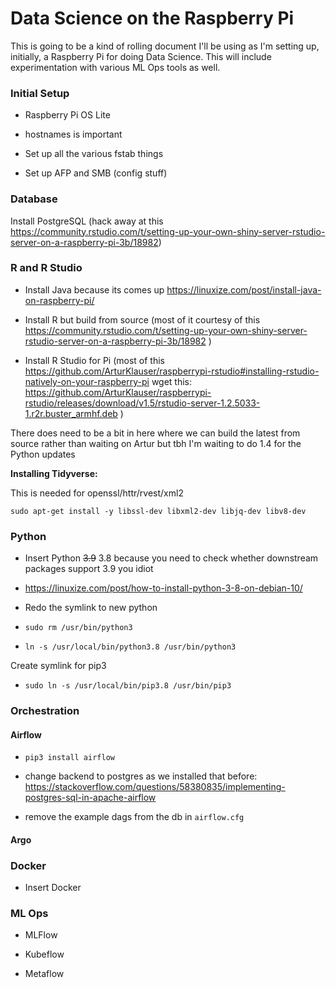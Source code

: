# Data Science on the Raspberry Pi

This is going to be a kind of rolling document I'll be using as I'm setting up, initially, a Raspberry Pi for doing Data Science. This will include experimentation with various ML Ops tools as well.

### Initial Setup

-   Raspberry Pi OS Lite

-   hostnames is important

-   Set up all the various fstab things

-   Set up AFP and SMB (config stuff)

### Database

Install PostgreSQL (hack away at this <https://community.rstudio.com/t/setting-up-your-own-shiny-server-rstudio-server-on-a-raspberry-pi-3b/18982>)

### R and R Studio

-   Install Java because its comes up <https://linuxize.com/post/install-java-on-raspberry-pi/>

-   Install R but build from source (most of it courtesy of this <https://community.rstudio.com/t/setting-up-your-own-shiny-server-rstudio-server-on-a-raspberry-pi-3b/18982> )

-   Install R Studio for Pi (most of this <https://github.com/ArturKlauser/raspberrypi-rstudio#installing-rstudio-natively-on-your-raspberry-pi> wget this: <https://github.com/ArturKlauser/raspberrypi-rstudio/releases/download/v1.5/rstudio-server-1.2.5033-1.r2r.buster_armhf.deb> )

There does need to be a bit in here where we can build the latest from source rather than waiting on Artur but tbh I'm waiting to do 1.4 for the Python updates

**Installing Tidyverse:**

This is needed for openssl/httr/rvest/xml2

    sudo apt-get install -y libssl-dev libxml2-dev libjq-dev libv8-dev

### Python

-   Insert Python ~~3.9~~ 3.8 because you need to check whether downstream packages support 3.9 you idiot

-   <https://linuxize.com/post/how-to-install-python-3-8-on-debian-10/>

-   Redo the symlink to new python

-   `sudo rm /usr/bin/python3`

-   `ln -s /usr/local/bin/python3.8 /usr/bin/python3`

Create symlink for pip3

-   `sudo ln -s /usr/local/bin/pip3.8 /usr/bin/pip3`

### Orchestration

#### Airflow

-   `pip3 install airflow`

-   change backend to postgres as we installed that before: <https://stackoverflow.com/questions/58380835/implementing-postgres-sql-in-apache-airflow>

-   remove the example dags from the db in `airflow.cfg`

#### Argo

### Docker

-   Insert Docker

### ML Ops

-   MLFlow

-   Kubeflow

-   Metaflow

